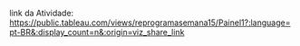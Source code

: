 link da Atividade: https://public.tableau.com/views/reprogramasemana15/Painel1?:language=pt-BR&:display_count=n&:origin=viz_share_link